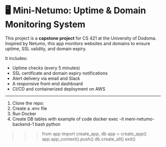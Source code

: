 # 🖥️ Mini-Netumo: Uptime & Domain Monitoring System

This project is a **capstone project** for CS 421 at the University of Dodoma. Inspired by Netumo, this app monitors websites and domains to ensure uptime, SSL validity, and domain expiry.

It includes:
- Uptime checks (every 5 minutes)
- SSL certificate and domain expiry notifications
- Alert delivery via email and Slack
- A responsive front-end dashboard
- CI/CD and containerized deployment on AWS

---


1. Clone the repo:
2. Create a .env file
3. Run Docker
4. Create DB tables
with example of code 
docker exec -it meni-netumo-backend-1 bash
python
>>> from app import create_app, db
>>> app = create_app()
>>> app.app_context().push()
>>> db.create_all()
>>> exit()
